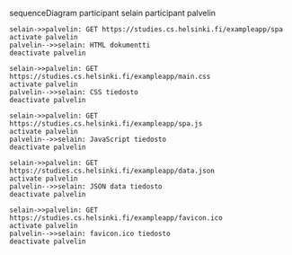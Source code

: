 sequenceDiagram
    participant selain
    participant palvelin
    
    selain->>palvelin: GET https://studies.cs.helsinki.fi/exampleapp/spa
    activate palvelin
    palvelin-->>selain: HTML dokumentti
    deactivate palvelin
    
    selain->>palvelin: GET https://studies.cs.helsinki.fi/exampleapp/main.css
    activate palvelin
    palvelin-->>selain: CSS tiedosto
    deactivate palvelin
    
    selain->>palvelin: GET https://studies.cs.helsinki.fi/exampleapp/spa.js
    activate palvelin
    palvelin-->>selain: JavaScript tiedosto
    deactivate palvelin

    selain->>palvelin: GET https://studies.cs.helsinki.fi/exampleapp/data.json
    activate palvelin
    palvelin-->>selain: JSON data tiedosto
    deactivate palvelin

    selain->>palvelin: GET https://studies.cs.helsinki.fi/exampleapp/favicon.ico
    activate palvelin
    palvelin-->>selain: favicon.ico tiedosto
    deactivate palvelin
